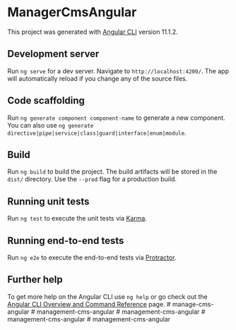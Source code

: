 # ManagerCmsAngular

This project was generated with [Angular CLI](https://github.com/angular/angular-cli) version 11.1.2.

## Development server

Run `ng serve` for a dev server. Navigate to `http://localhost:4200/`. The app will automatically reload if you change any of the source files.

## Code scaffolding

Run `ng generate component component-name` to generate a new component. You can also use `ng generate directive|pipe|service|class|guard|interface|enum|module`.

## Build

Run `ng build` to build the project. The build artifacts will be stored in the `dist/` directory. Use the `--prod` flag for a production build.

## Running unit tests

Run `ng test` to execute the unit tests via [Karma](https://karma-runner.github.io).

## Running end-to-end tests

Run `ng e2e` to execute the end-to-end tests via [Protractor](http://www.protractortest.org/).

## Further help

To get more help on the Angular CLI use `ng help` or go check out the [Angular CLI Overview and Command Reference](https://angular.io/cli) page.
#   m a n a g e - c m s - a n g u l a r  
 #   m a n a g e m e n t - c m s - a n g u l a r  
 #   m a n a g e m e n t - c m s - a n g u l a r  
 #   m a n a g e m e n t - c m s - a n g u l a r  
 #   m a n a g e m e n t - c m s - a n g u l a r  
 